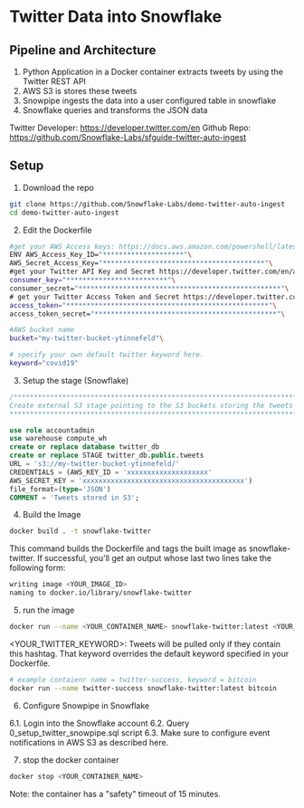 # Twitter Data into Snowflake

## Pipeline and Architecture
1. Python Application in a Docker container extracts tweets by using the Twitter REST API
2. AWS S3 is stores these tweets
3. Snowpipe ingests the data into a user configured table in snowflake
4. Snowflake queries and transforms the JSON data

Twitter Developer: https://developer.twitter.com/en
Github Repo: https://github.com/Snowflake-Labs/sfguide-twitter-auto-ingest

## Setup

1. Download the repo
```bash
git clone https://github.com/Snowflake-Labs/demo-twitter-auto-ingest
cd demo-twitter-auto-ingest
```

2. Edit the Dockerfile

```bash
#get your AWS Access keys: https://docs.aws.amazon.com/powershell/latest/userguide/pstools-appendix-sign-up.html
ENV AWS_Access_Key_ID="********************"\
AWS_Secret_Access_Key="****************************************"\
#get your Twitter API Key and Secret https://developer.twitter.com/en/apply-for-access
consumer_key="*************************"\
consumer_secret="**************************************************"\
# get your Twitter Access Token and Secret https://developer.twitter.com/en/apply-for-access
access_token="**************************************************"\
access_token_secret="*********************************************"\
```

```bash
#AWS bucket name
bucket="my-twitter-bucket-ytinnefeld"\

# specify your own default twitter keyword here.
keyword="covid19"

```

3. Setup the stage (Snowflake)
```sql
/*********************************************************************************
Create external S3 stage pointing to the S3 buckets storing the tweets
*********************************************************************************/

use role accountadmin
use warehouse compute_wh
create or replace database twitter_db
create or replace STAGE twitter_db.public.tweets
URL = 's3://my-twitter-bucket-ytinnefeld/'
CREDENTIALS = (AWS_KEY_ID = 'xxxxxxxxxxxxxxxxxxxx'
AWS_SECRET_KEY = 'xxxxxxxxxxxxxxxxxxxxxxxxxxxxxxxxxxxxxxxx')
file_format=(type='JSON')
COMMENT = 'Tweets stored in S3';

```

4. Build the Image
```bash
docker build . -t snowflake-twitter
```
This command builds the Dockerfile and tags the built image as snowflake-twitter. If successful, you'll get an output whose last two lines take the following form:

```bash
writing image <YOUR_IMAGE_ID>
naming to docker.io/library/snowflake-twitter
```

5. run the image
```bash
docker run --name <YOUR_CONTAINER_NAME> snowflake-twitter:latest <YOUR_TWITTER_KEYWORD>
```
<YOUR_TWITTER_KEYWORD>: Tweets will be pulled only if they contain this hashtag. That keyword overrides the default keyword specified in your Dockerfile.
```bash
# example contaienr name = twitter-success, keyword = bitcoin
docker run --name twitter-success snowflake-twitter:latest bitcoin
```

6. Configure Snowpipe in Snowflake

6.1. Login into the Snowflake account
6.2. Query 0_setup_twitter_snowpipe.sql script
6.3. Make sure to configure event notifications in AWS S3 as described here.

7. stop the docker container

```bash
docker stop <YOUR_CONTAINER_NAME>
```

Note: the container has a "safety" timeout of 15 minutes.
